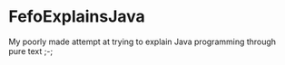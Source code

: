 # FefoExplainsJava
My poorly made attempt at trying to explain Java programming through pure text ;-;
